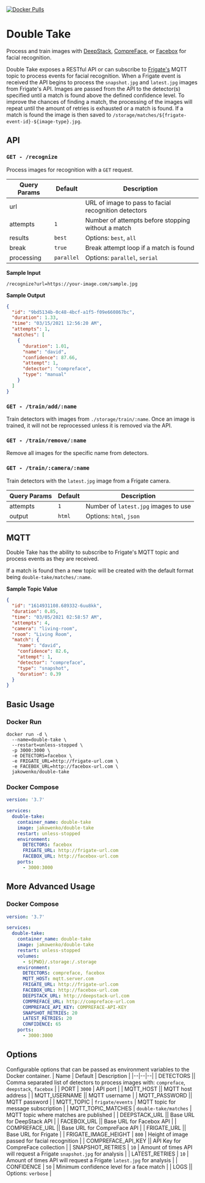 [![Docker Pulls](https://flat.badgen.net/docker/pulls/jakowenko/double-take)](https://hub.docker.com/r/jakowenko/double-take)

# Double Take

Process and train images with [DeepStack](https://deepstack.cc/), [CompreFace](https://github.com/exadel-inc/CompreFace), or [Facebox](https://machinebox.io) for facial recognition.

Double Take exposes a RESTful API or can subscribe to [Frigate's](https://github.com/blakeblackshear/frigate) MQTT topic to process events for facial recognition. When a Frigate event is received the API begins to process the `snapshot.jpg` and `latest.jpg` images from Frigate's API. Images are passed from the API to the detector(s) specified until a match is found above the defined confidence level. To improve the chances of finding a match, the processing of the images will repeat until the amount of retries is exhausted or a match is found. If a match is found the image is then saved to `/storage/matches/${frigate-event-id}-${image-type}.jpg`.

## API

### `GET - /recognize`

Process images for recognition with a `GET` request.

| Query Params | Default    | Description                                          |
| ------------ | ---------- | ---------------------------------------------------- |
| url          |            | URL of image to pass to facial recognition detectors |
| attempts     | `1`        | Number of attempts before stopping without a match   |
| results      | `best`     | Options: `best`, `all`                               |
| break        | `true`     | Break attempt loop if a match is found               |
| processing   | `parallel` | Options: `parallel`, `serial`                        |

**Sample Input**

`/recognize?url=https://your-image.com/sample.jpg`

**Sample Output**

```json
{
  "id": "9bd5134b-0c48-4bcf-a1f5-f09e660867bc",
  "duration": 1.33,
  "time": "03/15/2021 12:56:20 AM",
  "attempts": 1,
  "matches": [
    {
      "duration": 1.01,
      "name": "david",
      "confidence": 87.66,
      "attempt": 1,
      "detector": "compreface",
      "type": "manual"
    }
  ]
}
```

### `GET - /train/add/:name`

Train detectors with images from `./storage/train/:name`. Once an image is trained, it will not be reprocessed unless it is removed via the API.

### `GET - /train/remove/:name`

Remove all images for the specific name from detectors.

### `GET - /train/:camera/:name`

Train detectors with the `latest.jpg` image from a Frigate camera.

| Query Params | Default    | Description                                          |
| ------------ | ---------- | ---------------------------------------------------- |
| attempts     | `1`        | Number of `latest.jpg` images to use   |
| output     | `html`        | Options: `html`, `json`   |

## MQTT

Double Take has the ability to subscribe to Frigate's MQTT topic and process events as they are received.

If a match is found then a new topic will be created with the default format being `double-take/matches/:name`.

**Sample Topic Value**

```json
{
  "id": "1614931108.689332-6uu8kk",
  "duration": 0.85,
  "time": "03/05/2021 02:58:57 AM",
  "attempts": 4,
  "camera": "living-room",
  "room": "Living Room",
  "match": {
    "name": "david",
    "confidence": 82.6,
    "attempt": 1,
    "detector": "compreface",
    "type": "snapshot",
    "duration": 0.39
  }
}
```

## Basic Usage

### Docker Run

```shell
docker run -d \
  --name=double-take \
  --restart=unless-stopped \
  -p 3000:3000 \
  -e DETECTORS=facebox \
  -e FRIGATE_URL=http://frigate-url.com \
  -e FACEBOX_URL=http://facebox-url.com \
  jakowenko/double-take
```

### Docker Compose

```yaml
version: '3.7'

services:
  double-take:
    container_name: double-take
    image: jakowenko/double-take
    restart: unless-stopped
    environment:
      DETECTORS: facebox
      FRIGATE_URL: http://frigate-url.com
      FACEBOX_URL: http://facebox-url.com
    ports:
      - 3000:3000
```

## More Advanced Usage

### Docker Compose

```yaml
version: '3.7'

services:
  double-take:
    container_name: double-take
    image: jakowenko/double-take
    restart: unless-stopped
    volumes:
      - ${PWD}/.storage:/.storage
    environment:
      DETECTORS: compreface, facebox
      MQTT_HOST: mqtt.server.com
      FRIGATE_URL: http://frigate-url.com
      FACEBOX_URL: http://facebox-url.com
      DEEPSTACK_URL: http://deepstack-url.com
      COMPREFACE_URL: http://compreface-url.com
      COMPREFACE_API_KEY: COMPREFACE-API-KEY
      SNAPSHOT_RETRIES: 20
      LATEST_RETRIES: 20
      CONFIDENCE: 65
    ports:
      - 3000:3000
```

## Options

Configurable options that can be passed as environment variables to the Docker container.
| Name | Default | Description |
|--|--|--|
| DETECTORS || Comma separated list of detectors to process images with: `compreface`, `deepstack`, `facebox` |
| PORT | `3000` | API port |
| MQTT_HOST || MQTT host address |
| MQTT_USERNAME || MQTT username |
| MQTT_PASSWORD || MQTT password |
| MQTT_TOPIC | `frigate/events` | MQTT topic for message subscription |
| MQTT_TOPIC_MATCHES | `double-take/matches` | MQTT topic where matches are published |
| DEEPSTACK_URL || Base URL for DeepStack API |
| FACEBOX_URL || Base URL for Facebox API |
| COMPREFACE_URL || Base URL for CompreFace API |
| FRIGATE_URL || Base URL for Frigate |
| FRIGATE_IMAGE_HEIGHT | `800` | Height of image passed for facial recognition |
| COMPREFACE_API_KEY || API Key for CompreFace collection |
| SNAPSHOT_RETRIES | `10` | Amount of times API will request a Frigate `snapshot.jpg` for analysis |
| LATEST_RETRIES | `10` | Amount of times API will request a Frigate `latest.jpg` for analysis |
| CONFIDENCE | `50` | Minimum confidence level for a face match |
| LOGS || Options: `verbose` |

